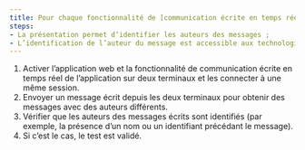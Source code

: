 ```yaml
---
title: Pour chaque fonctionnalité de [communication écrite en temps réel](#communication-ecrite-en-temps-reel) utilisée avec une fonctionnalité de [communication orale bidirectionnelle](#application-web-de-communication-orale-bidirectionnelle) qui identifie les intervenants, les messages respectent-t-ils ces conditions ?
steps:
- La présentation permet d’identifier les auteurs des messages ;
- L’identification de l’auteur du message est accessible aux technologies d’assistance.
---
```


1. Activer l’application web et la fonctionnalité de communication écrite en temps réel de l’application sur deux terminaux et les connecter à une même session.
2. Envoyer un message écrit depuis les deux terminaux pour obtenir des messages avec des auteurs différents.
3. Vérifier que les auteurs des messages écrits sont identifiés (par exemple, la présence d’un nom ou un identifiant précédant le message).
4. Si c’est le cas, le test est validé.